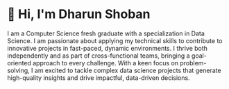 # 👋 Hi, I'm Dharun Shoban

I am a Computer Science fresh graduate with a specialization in Data Science. I am passionate about applying my technical skills to contribute to innovative projects in fast-paced, dynamic environments. 
I thrive both independently and as part of cross-functional teams, bringing a goal-oriented approach to every challenge. With a keen focus on problem-solving, 
I am excited to tackle complex data science projects that generate high-quality insights and drive impactful, data-driven decisions.

<!---
dharunshoban30/dharunshoban30 is a ✨ special ✨ repository because its `README.md` (this file) appears on your GitHub profile.
You can click the Preview link to take a look at your changes.
--->
